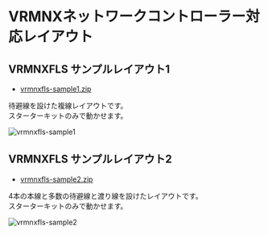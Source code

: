 # VRMNXネットワークコントローラー対応レイアウト

## VRMNXFLS サンプルレイアウト1
- [vrmnxfls-sample1.zip](https://github.com/CaldiaNX/vrmnxfls/files/5959205/vrmnxfls-sample1.zip)

待避線を設けた複線レイアウトです。  
スターターキットのみで動かせます。

![vrmnxfls-sample1](https://user-images.githubusercontent.com/66538961/107532845-a7bed280-6c01-11eb-97fe-d0a2b72bcbd5.jpg)

## VRMNXFLS サンプルレイアウト2
- [vrmnxfls-sample2.zip](https://github.com/CaldiaNX/vrmnxfls/files/5959206/vrmnxfls-sample2.zip)

4本の本線と多数の待避線と渡り線を設けたレイアウトです。  
スターターキットのみで動かせます。

![vrmnxfls-sample2](https://user-images.githubusercontent.com/66538961/107533003-d50b8080-6c01-11eb-9ae7-7d864857858d.jpg)

